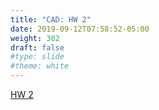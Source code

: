 ```yaml
---
title: "CAD: HW 2"
date: 2019-09-12T07:58:52-05:00
weight: 302
draft: false
#type: slide
#theme: white
---
```

<a
href="https://drive.google.com/open?id=14MRPciLsSFQnuha7jj7tKlL08dabrw_klrI6SC_nJTA">
HW 2</a>
